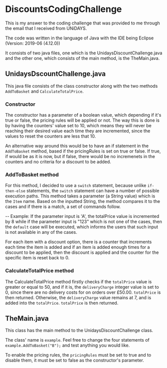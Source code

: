 # DiscountsCodingChallenge

This is my answer to the coding challenge that was provided to me through the email that I received from UNiDAYS.

The code was written in the language of Java with the IDE being Eclipse (Version: 2019-06 (4.12.0))

It consists of two java files, one which is the UnidaysDiscountChallenge.java and the other one, which consists of the main method, is the TheMain.java.

## UnidaysDscountChallenge.java

This java file consists of the class constructor along with the two methods `AddToBasket` and `CalculateTotalPrice`. 

### Constructor

The constructor has a parameter of a boolean value, which depending if it's true or false, the pricing rules will be applied or not. The way this is done is by having the counters' value set to 10, which means they will never be reaching their desired value each time they are incremented, since the values to reset the counters are less that 10. 


An alternative way around this would be to have an if statement in the `AddToBasket` method, based if the pricingRules is set on true or false. If true, if would be as it is now, but if false, there would be no incremenets in the counters and no criteria for a discount to be added.

### AddToBasket method

For this method, I decided to use a `switch` statement, because unlike `if-then-else` statements, the `switch` statement can have a number of possible execution paths. 
This method takes a parameter (a String value) which is the `Item` name. Based on the inputted String, the method compares it to the cases and if there is a match, a set of commands follow. 

 -- Example: If the parameter input is 'A', the totalPrice value is incremented by 8 while if the parameter input is "123" which is not one of the cases, then the `default` case will be executed, which informs the users that such input is not available in any of the cases.
 
 For each item with a discount option, there is a counter that increments each time the item is added and if an item is added enough times for a discount to be applied, then the discount is applied and the counter for the specific item is reset back to 0.  
### CalculateTotalPrice method

The CalculateTotalPrice method firstly checks if the `totalPrice` value is greater or equal to 50, and if it is, the `deliveryCharge` integer value is set to 0, since there are no delivery costs for on orders over £50.00. `totalPrice` is then returned. Otherwise, the `deliveryCharge` value remains at 7, and is added into the `totalPrice`. `totalPrice` is then returned.

## TheMain.java

This class has the main method to the UnidaysDiscountChallenge class. 

The class' name is `example`. Feel free to change the four statements of `example.AddToBasket("B");` and test anything you would like.

To enable the pricing rules, the `pricingRules` must be set to true and to disable them, it must be set to false as the constructor's parameter. 
